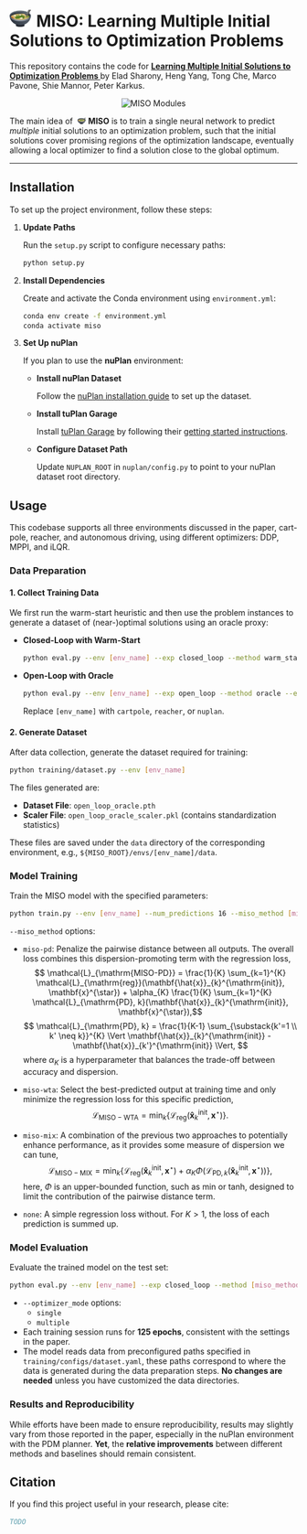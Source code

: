 # <img src="miso-soup.svg" alt="drawing" width="40"/> MISO: Learning Multiple Initial Solutions to Optimization Problems

This repository contains the code for **[Learning Multiple Initial Solutions to Optimization Problems
](https://openreview.net/forum?id=wsb9GNh1Oi)** by Elad Sharony, Heng Yang, Tong Che, Marco Pavone, Shie Mannor, Peter Karkus.

<div style="text-align: center;">
  <img src="miso-modules.svg" alt="MISO Modules" />
</div>

The main idea of &nbsp;<img src="miso-soup.svg" alt="drawing" width="15"/> **MISO** is to train a single neural network to predict *multiple* initial solutions to
an optimization problem, such that the initial solutions cover promising regions of the optimization
landscape, eventually allowing a local optimizer to find a solution close to the global optimum.

---

## Installation

To set up the project environment, follow these steps:

1. **Update Paths**

   Run the `setup.py` script to configure necessary paths:

   ```bash
   python setup.py
   ```

2. **Install Dependencies**

   Create and activate the Conda environment using `environment.yml`:

   ```bash
   conda env create -f environment.yml
   conda activate miso
   ```

3. **Set Up nuPlan**

   If you plan to use the **nuPlan** environment:

   - **Install nuPlan Dataset**

     Follow the [nuPlan installation guide](https://github.com/motional/nuplan-devkit/blob/master/docs/installation.md) to set up the dataset.

   - **Install tuPlan Garage**

     Install [tuPlan Garage](https://github.com/autonomousvision/tuplan_garage) by following their [getting started instructions](https://github.com/autonomousvision/tuplan_garage#getting-started).

   - **Configure Dataset Path**

     Update `NUPLAN_ROOT` in `nuplan/config.py` to point to your nuPlan dataset root directory.


## Usage

This codebase supports all three environments discussed in the paper, cart-pole, reacher, and autonomous driving, using different optimizers: DDP, MPPI, and iLQR.

### Data Preparation

#### 1. Collect Training Data
We first run the warm-start heuristic and then use the problem instances to generate a dataset of (near-)optimal solutions using an oracle proxy:


- **Closed-Loop with Warm-Start**

  ```bash
  python eval.py --env [env_name] --exp closed_loop --method warm_start --eval_set train
  ```

- **Open-Loop with Oracle** 

  ```bash
  python eval.py --env [env_name] --exp open_loop --method oracle --eval_set train
  ```

  Replace `[env_name]` with `cartpole`, `reacher`, or `nuplan`.

#### 2. Generate Dataset

After data collection, generate the dataset required for training:

```bash
python training/dataset.py --env [env_name]
```

The files generated are:
- **Dataset File**: `open_loop_oracle.pth`
- **Scaler File**: `open_loop_oracle_scaler.pkl` (contains standardization statistics)

These files are saved under the `data` directory of the corresponding environment, e.g., `${MISO_ROOT}/envs/[env_name]/data`.


### Model Training

Train the MISO model with the specified parameters:

```bash
python train.py --env [env_name] --num_predictions 16 --miso_method [miso_method] --seed 0
```

`--miso_method` options: 
- `miso-pd`:
Penalize the pairwise distance between all outputs. The overall loss combines this dispersion-promoting term with the regression loss,
$$ \mathcal{L}_{\mathrm{MISO-PD}} = \frac{1}{K} \sum_{k=1}^{K} \mathcal{L}_{\mathrm{reg}}(\mathbf{\hat{x}}_{k}^{\mathrm{init}}, \mathbf{x}^{\star}) +  \alpha_{K} \frac{1}{K} \sum_{k=1}^{K} \mathcal{L}_{\mathrm{PD}, k}(\mathbf{\hat{x}}_{k}^{\mathrm{init}}, \mathbf{x}^{\star}),$$
$$ \mathcal{L}_{\mathrm{PD}, k} = \frac{1}{K-1} \sum_{\substack{k'=1 \\ k' \neq k}}^{K} \Vert \mathbf{\hat{x}}_{k}^{\mathrm{init}} - \mathbf{\hat{x}}_{k'}^{\mathrm{init}} \Vert, $$
where $\alpha_{K}$ is a hyperparameter that balances the trade-off between accuracy and dispersion.

- `miso-wta`:
Select the best-predicted output at training time and only minimize the regression loss for this specific prediction,
$$ \mathcal{L}_{\mathrm{MISO-WTA}} = \min_{k} \{\mathcal{L}_{\mathrm{reg}}(\mathbf{\hat{x}}_{k}^{\mathrm{init}}, \mathbf{x}^{\star})\}.$$

- `miso-mix`: 
A combination of the previous two approaches to potentially enhance performance, as it provides some measure of dispersion we can tune,
$$ \mathcal{L}_{\mathrm{MISO-MIX}} = \min_{k} \left\{\mathcal{L}_{\mathrm{reg}}(\mathbf{\hat{x}}_{k}^{\mathrm{init}}, \mathbf{x}^{\star}) +
\alpha_{K} \Phi\left(\mathcal{L}_{\mathrm{PD}, k}(\mathbf{\hat{x}}_{k}^{\mathrm{init}}, \mathbf{x}^{\star}) \right) \right\}, $$ 
here, $\Phi$ is an upper-bounded function, such as $\mathrm{min}$ or $\mathrm{tanh}$, designed to limit the contribution of the pairwise distance term.

- `none`:
A simple regression loss without. For $K>1$, the loss of each prediction is summed up.

### Model Evaluation

Evaluate the trained model on the test set:

```bash
python eval.py --env [env_name] --exp closed_loop --method [miso_method] --optimizer_mode [optimizer_mode] --eval_set test
```
- `--optimizer_mode` options:
  - `single`
  - `multiple`
- Each training session runs for **125 epochs**, consistent with the settings in the paper.
- The model reads data from preconfigured paths specified in `training/configs/dataset.yaml`, these paths correspond to where the data is generated during the data preparation steps. **No changes are needed** unless you have customized the data directories.


### Results and Reproducibility
While efforts have been made to ensure reproducibility, results may slightly vary from those reported in the paper, especially in the nuPlan environment with the PDM planner.
**Yet**, the **relative improvements** between different methods and baselines should remain consistent.


## Citation

If you find this project useful in your research, please cite:

```bibtex
TODO
```
